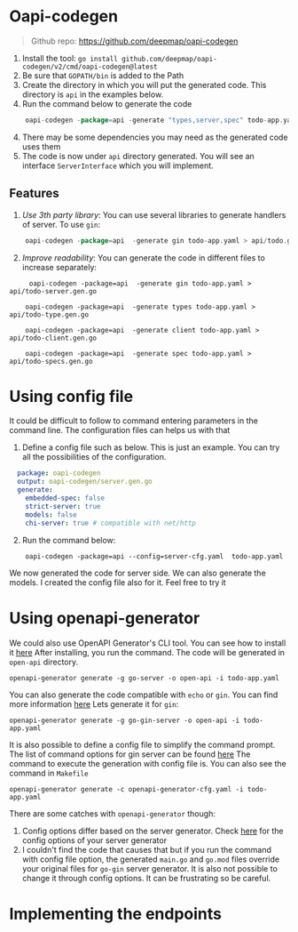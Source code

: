 # Oapi-codegen
> Github repo: https://github.com/deepmap/oapi-codegen

1. Install the tool: `go install github.com/deepmap/oapi-codegen/v2/cmd/oapi-codegen@latest`
2. Be sure that `GOPATH/bin` is added to the Path
3. Create the directory in which you will put the generated code. This directory is `api` in the examples below.
3. Run the command below to generate the code
```go
    oapi-codegen -package=api -generate "types,server,spec" todo-app.yaml > api/todo.gen.go 
```
4. There may be some dependencies you may need as the generated code uses them
5. The code is now under `api` directory generated. You will see an interface `ServerInterface` which you will implement.

## Features
1. *Use 3th party library*: You can use several libraries to generate handlers of server. To use `gin`:
```go
    oapi-codegen -package=api  -generate gin todo-app.yaml > api/todo.gen.go 
```

2. *Improve readability*: You can generate the code in different files to increase separately:
```
     oapi-codegen -package=api  -generate gin todo-app.yaml > api/todo-server.gen.go   
```

```
    oapi-codegen -package=api  -generate types todo-app.yaml > api/todo-type.gen.go     
```

```
    oapi-codegen -package=api  -generate client todo-app.yaml > api/todo-client.gen.go
```

```
    oapi-codegen -package=api  -generate spec todo-app.yaml > api/todo-specs.gen.go  
```
# Using config file
It could be difficult to follow to command entering parameters in the command line. The configuration files can helps us with that
1. Define a config file such as below. This is just an example. You can try all the possibilities of the configuration.
```yaml
  package: oapi-codegen
  output: oapi-codegen/server.gen.go
  generate:
    embedded-spec: false
    strict-server: true
    models: false
    chi-server: true # compatible with net/http
```
2. Run the command below:
```
    oapi-codegen -package=api --config=server-cfg.yaml  todo-app.yaml
```

We now generated the code for server side. We can also generate the models. I created the config file also for it. Feel 
free to try it

# Using openapi-generator
We could also use OpenAPI Generator's CLI tool. You can see how to install it [here](https://openapi-generator.tech/docs/installation)
After installing,  you run the command. The code will be generated in `open-api` directory. 
```
openapi-generator generate -g go-server -o open-api -i todo-app.yaml
```
You can also generate the code compatible with `echo` or `gin`. You can find more information [here](https://openapi-generator.tech/docs/generators#server-generators)
Lets generate it for `gin`:
```
openapi-generator generate -g go-gin-server -o open-api -i todo-app.yaml
```

It is also possible to define a config file to simplify the command prompt. The list of command options for gin server can be found [here](https://openapi-generator.tech/docs/generators/go-gin-server/)
The  command to execute the generation with config file is. You can also see the command in `Makefile`
```
openapi-generator generate -c openapi-generator-cfg.yaml -i todo-app.yaml             
```
There are some catches with `openapi-generator` though:
1. Config options differ based on the server generator. Check [here](https://openapi-generator.tech/docs/generators#server-generators) for 
the config options of your server generator 
2. I couldn't find the code that causes that but if you run the command with config file option, the generated `main.go` and `go.mod` files override
your original files for `go-gin` server generator. It is also not possible to change it through config options. It can be frustrating so be careful.

# Implementing the endpoints